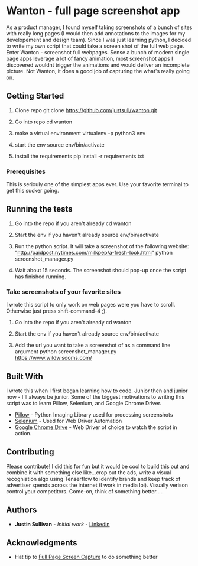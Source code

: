 # Wanton - full page screenshot app

As a product manager, I found myself taking screenshots of a bunch of sites with really long pages (I would then add annotations to the images for my developement and design team). Since I was just learning python, I decided to write my own script that could take a screen shot of the full web page. Enter Wanton - screenshot full webpages. Sense a bunch of modern single page apps leverage a lot of fancy animation, most screenshot apps I discovered wouldnt trigger the animations and would deliver an incomplete picture. Not Wanton, it does a good job of capturing the what's really going on.

## Getting Started

1. Clone repo
git clone https://github.com/justsull/wanton.git

2. Go into repo
cd wanton

3. make a virtual environment
virtualenv -p python3 env

4. start the env
source env/bin/activate

5. install the requirements
pip install -r requirements.txt


### Prerequisites

This is seriouly one of the simplest apps ever. Use your favorite terminal to get this sucker going.


## Running the tests

1. Go into the repo if you aren't already
cd wanton

2. Start the env if you haven't already
source env/bin/activate

3. Run the python script. It will take a screenshot of the following website: "http://paidpost.nytimes.com/milkpep/a-fresh-look.html"
python screenshot_manager.py

4. Wait about 15 seconds. The screenshot should pop-up once the script has finished running.



### Take screenshots of your favorite sites

I wrote this script to only work on web pages were you have to scroll. Otherwise just press shift-command-4 ;). 

1. Go into the repo if you aren't already
cd wanton

2. Start the env if you haven't already
source env/bin/activate

3. Add the url you want to take a screenshot of as a command line argument
python screenshot_manager.py https://www.wildwisdoms.com/


## Built With

I wrote this when I first began learning how to code. Junior then and junior now - I'll always be junior. Some of the biggest motivations to writing this script was to learn Pillow, Selenium, and Google Chrome Driver.

* [Pillow](https://pillow.readthedocs.io/en/latest/) - Python Imaging Library used for processing screenshots
* [Selenium](http://www.seleniumhq.org/) - Used for Web Driver Automation
* [Google Chrome Drive](https://sites.google.com/a/chromium.org/chromedriver/) - Web Driver of choice to watch the script in action.

## Contributing

Please contribute! I did this for fun but it would be cool to build this out and combine it with something else like...crop out the ads, write a visual recogniation algo using Tenserflow to identify brands and keep track of advertiser spends across the internet (I work in media lol). Visually verison control your competitors. Come-on, think of something better.....

## Authors

* **Justin Sullivan** - *Initial work* - [Linkedin](https://www.linkedin.com/in/justsull)


## Acknowledgments

* Hat tip to [Full Page Screen Capture](https://chrome.google.com/webstore/detail/full-page-screen-capture/fdpohaocaechififmbbbbbknoalclacl?hl=en-US) to do something better 



